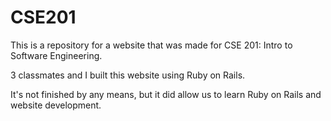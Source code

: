 # CSE201
This is a repository for a website that was made for CSE 201: Intro to Software Engineering.

3 classmates and I built this website using Ruby on Rails.

It's not finished by any means, but it did allow us to learn Ruby on Rails and website development.
